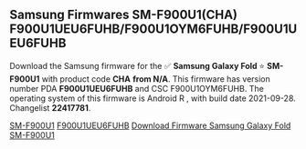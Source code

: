 <h2>Samsung Firmwares SM-F900U1(CHA) F900U1UEU6FUHB/F900U1OYM6FUHB/F900U1UEU6FUHB</h2>
Download the Samsung firmware for the ✅ <strong>Samsung Galaxy Fold </strong> ⭐ <strong>SM-F900U1</strong> with product code <strong>CHA</strong> <strong> from N/A</strong>. This firmware has version number PDA <strong>F900U1UEU6FUHB</strong> and CSC F900U1OYM6FUHB. The operating system of this firmware is Android R , with build date 2021-09-28. Changelist <strong>22417781</strong>.


[SM-F900U1](https://samfirm.shop/samsung/model/SM-F900U1)
[F900U1UEU6FUHB](https://samfirm.shop/samsung/pda/F900U1UEU6FUHB)
[Download Firmware Samsung Galaxy Fold SM-F900U1](https://samfirm.shop/samsung/firmware/460386)
